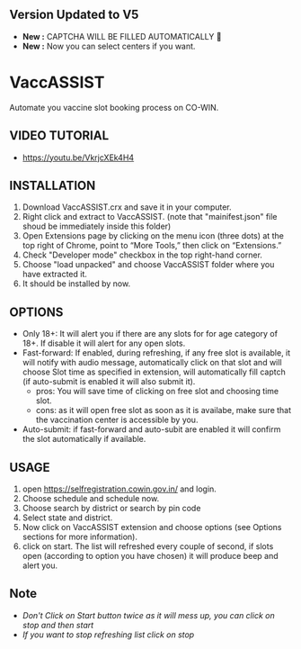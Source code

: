 ## Version Updated to V5
* __New :__ CAPTCHA WILL BE FILLED AUTOMATICALLY 🤩
* __New :__ Now you can select centers if you want.

# VaccASSIST
Automate you vaccine slot booking process on CO-WIN. 

## VIDEO TUTORIAL
* https://youtu.be/VkrjcXEk4H4

## INSTALLATION
1. Download VaccASSIST.crx and save it in your computer.
2. Right click and extract to VaccASSIST. (note that "mainifest.json" file shoud be immediately inside this folder)
3. Open Extensions page by clicking on the menu icon (three dots) at the top right of Chrome, point to “More Tools,” then click on “Extensions.” 
4. Check "Developer mode" checkbox in the top right-hand corner.
5. Choose "load unpacked" and choose VaccASSIST folder where you have extracted it.
6. It should be installed by now.

## OPTIONS
* Only 18+: It will alert you if there are any slots for for age category of 18+. If disable it will alert for any open slots.
* Fast-forward: If enabled, during refreshing, if any free slot is available, it will notify with audio message, automatically click on that slot and will choose Slot time as specified in extension, will automatically fill captch (if auto-submit is enabled it will also submit it).
  * pros: You will save time of clicking on free slot and choosing time slot.
  * cons: as it will open free slot as soon as it is availabe, make sure that the vaccination center is accessible by you.  
* Auto-submit: if fast-forward and auto-subit are enabled it will confirm the slot automatically if available.

## USAGE
1. open https://selfregistration.cowin.gov.in/ and login.
2. Choose schedule and schedule now.
3. Choose search by district or search by pin code
4. Select state and district.
5. Now click on VaccASSIST extension and choose options (see Options sections for more information).
6. click on start. The list will refreshed every couple of second, if slots open (according to option you have chosen) it will produce beep and alert you.

## Note
* _Don't Click on Start button twice as it will mess up, you can click on stop and then start_
* _If you want to stop refreshing list click on stop_
